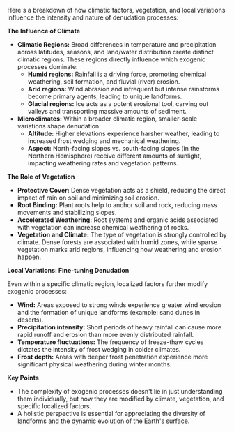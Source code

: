 Here's a breakdown of how climatic factors, vegetation, and local variations influence the intensity and nature of denudation processes:

**The Influence of Climate**

- **Climatic Regions:** Broad differences in temperature and precipitation across latitudes, seasons, and land/water distribution create distinct climatic regions. These regions directly influence which exogenic processes dominate:
    - **Humid regions:** Rainfall is a driving force, promoting chemical weathering, soil formation, and fluvial (river) erosion.
    - **Arid regions:** Wind abrasion and infrequent but intense rainstorms become primary agents, leading to unique landforms.
    - **Glacial regions:** Ice acts as a potent erosional tool, carving out valleys and transporting massive amounts of sediment.
- **Microclimates:** Within a broader climatic region, smaller-scale variations shape denudation:
    - **Altitude:** Higher elevations experience harsher weather, leading to increased frost wedging and mechanical weathering.
    - **Aspect:** North-facing slopes vs. south-facing slopes (in the Northern Hemisphere) receive different amounts of sunlight, impacting weathering rates and vegetation patterns.

**The Role of Vegetation**

- **Protective Cover:** Dense vegetation acts as a shield, reducing the direct impact of rain on soil and minimizing soil erosion.
- **Root Binding:** Plant roots help to anchor soil and rock, reducing mass movements and stabilizing slopes.
- **Accelerated Weathering:** Root systems and organic acids associated with vegetation can increase chemical weathering of rocks.
- **Vegetation and Climate:** The type of vegetation is strongly controlled by climate. Dense forests are associated with humid zones, while sparse vegetation marks arid regions, influencing how weathering and erosion happen.

**Local Variations: Fine-tuning Denudation**

Even within a specific climatic region, localized factors further modify exogenic processes:

- **Wind:** Areas exposed to strong winds experience greater wind erosion and the formation of unique landforms (example: sand dunes in deserts).
- **Precipitation intensity:** Short periods of heavy rainfall can cause more rapid runoff and erosion than more evenly distributed rainfall.
- **Temperature fluctuations:** The frequency of freeze-thaw cycles dictates the intensity of frost wedging in colder climates.
- **Frost depth:** Areas with deeper frost penetration experience more significant physical weathering during winter months.

**Key Points**

- The complexity of exogenic processes doesn't lie in just understanding them individually, but how they are modified by climate, vegetation, and specific localized factors.
- A holistic perspective is essential for appreciating the diversity of landforms and the dynamic evolution of the Earth's surface.